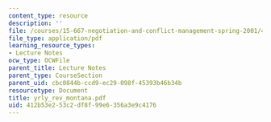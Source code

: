 ```yaml
---
content_type: resource
description: ''
file: /courses/15-667-negotiation-and-conflict-management-spring-2001/412b53e253c2df8f99e6356a3e9c4176_yrly_rev_montana.pdf
file_type: application/pdf
learning_resource_types:
- Lecture Notes
ocw_type: OCWFile
parent_title: Lecture Notes
parent_type: CourseSection
parent_uid: cbc0844b-ccd9-ec29-098f-45393b46b34b
resourcetype: Document
title: yrly_rev_montana.pdf
uid: 412b53e2-53c2-df8f-99e6-356a3e9c4176
---
```

